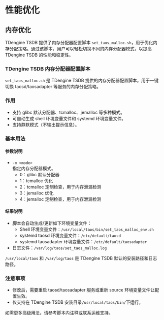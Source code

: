 # 性能优化

## 内存优化

TDengine TSDB 提供了内存分配器配置脚本 `set_taos_malloc.sh`，用于优化内存分配策略。通过该脚本，用户可以轻松切换不同的内存分配器模式，以提高 TDengine TSDB 的性能和稳定性。

### TDengine TSDB 内存分配器配置脚本

`set_taos_malloc.sh` 是 TDengine TSDB 提供的内存分配器配置脚本，用于一键切换 taosd/taosadapter 等服务的内存分配策略。

### 作用

- 支持 glibc 默认分配器、tcmalloc、jemalloc 等多种模式。
- 可自动生成 shell 环境变量文件和 systemd 环境变量文件。
- 支持静默模式（不输出提示信息）。

### 基本用法

#### 参数说明

- `-m <mode>`  
  指定内存分配器模式。  
  - 0：glibc 默认分配器  
  - 1：tcmalloc 优化  
  - 2：tcmalloc 定制检查，用于内存泄漏检测
  - 3：jemalloc 优化  
  - 4：jemalloc 定制检查，用于内存泄漏检测

#### 结果说明

- 脚本会自动生成/更新如下环境变量文件：
  - Shell 环境变量文件：`/usr/local/taos/bin/set_taos_malloc_env.sh`
  - systemd taosd 环境变量文件：`/etc/default/taosd`
  - systemd taosadapter 环境变量文件：`/etc/default/taosadapter`
- 日志文件：`/var/log/taos/set_taos_malloc.log`

`/usr/local/taos` 和 `/var/log/taos` 是 TDengine TSDB 默认的安装路径和日志路径。

### 注意事项

- 修改后，需要重启 taosd/taosadapter 服务或重新 source 环境变量文件让配置生效。
- 仅支持在 TDengine TSDB 安装目录`/usr/local/taos/bin/`下运行。

如需更多高级用法，请参考脚本内注释或联系运维支持。
